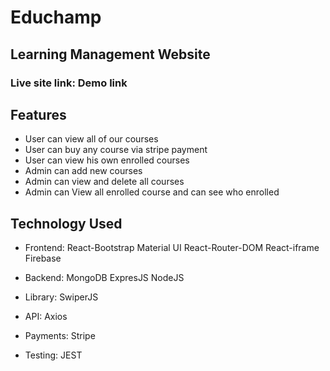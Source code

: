 # Educhamp 
## Learning Management Website
### Live site link: Demo link
## Features

- User can view all of our courses
- User can buy any course via stripe payment
- User can view his own enrolled courses
- Admin can add new courses
- Admin can view and delete all courses
- Admin can View all enrolled course and can see who enrolled


## Technology Used

- Frontend:
React-Bootstrap
Material UI
React-Router-DOM
React-iframe
Firebase


- Backend:
    MongoDB
    ExpresJS
    NodeJS

- Library: 
SwiperJS
- API: 
Axios
- Payments: 
Stripe
- Testing: 
JEST
